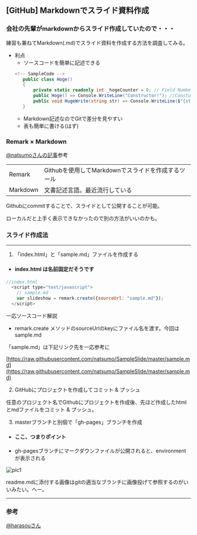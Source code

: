 ## [GitHub] Markdownでスライド資料作成


### 会社の先輩がmarkdownからスライド作成していたので・・・

練習も兼ねてMarkdown(.md)でスライド資料を作成する方法を調査してみる。

- 利点
     - ソースコードを簡単に記述できる
     ```c#
     <!-- SampleCode -->
        public class Hoge()
        {
            private static readonly int _hogeCounter = 0; // Field Number
            public Hoge() => Console.WriteLine("Constructor!"); //Constuctor
            public void HugeWrite(string str) => Console.WriteLine($"{str} : is printed"); // public Method
        }

     ```
     - Markdown記述なのでGitで差分を見やすい
     - 表も簡単に書ける(はず)


### Remark × Markdown

[@natsumoさんの記事](https://qiita.com/natsumo/items/717e40de2c43824624b6)参考

| | |
|--|--|
|Remark|Githubを使用してMarkdownでスライドを作成するツール|
|Markdown|文書記述言語。最近流行している|

Githubにcommitすることで、スライドとして公開することが可能。

ローカルだと上手く表示できなかったので別の方法がいいのかも。

### スライド作成法
---
1. 「index.html」と「sample.md」ファイルを作成する

- #### index.html は名前固定だそうです
```javascript
//index.html
  <script type="text/javascript">
    // sample.md
    var slideshow = remark.create({sourceUrl: "sample.md"});
  </script>
```
一応ソースコード解説
- remark.create メソッドのsourceUrlのkeyにファイル名を渡す。今回はsample.md

「sample.md」は下記リンク先を一応参考に

[https://raw.githubusercontent.com/natsumo/SampleSlide/master/sample.md](https://raw.githubusercontent.com/natsumo/SampleSlide/master/sample.md)

2. GitHubにプロジェクトを作成してコミット & プッシュ

任意のプロジェクト名でGithubにプロジェクトを作成後、先ほど作成したhtmlとmdファイルをコミット & プッシュ。

3. masterブランチと別個で「gh-pages」ブランチを作成

- #### ここ、つまりポイント
- gh-pagesブランチにマークダウンファイルが公開されると、environmentが表示される

![pic1](https://github.com/pisa-kun/MarkdownToSlide/blob/gh-pages/img/pic1.png)

readme.mdに添付する画像はgitの適当なブランチに画像投げて参照するのがいいみたい。へー。


---
### 参考
[@harasouさん](https://qiita.com/harasou/items/1fa3cca6ac1ef175c876)
